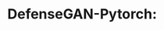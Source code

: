 # DefenseGAN-Pytorch: 

<!---
# Defense-GAN_Pytorch

This repository containts the Pytorch implementation for [Defense-GAN: Protecting Classifiers Against Adversarial Attacks Using Generative Models](https://arxiv.org/pdf/1805.06605.pdf), by Samangouei, P., Kabkab, M., & Chellappa, R., at ICLR 2018. 


We use [CIFAR10](https://www.cs.toronto.edu/~kriz/cifar.html) dataset to test models. Also, we use [Foolbox](https://foolbox.readthedocs.io/en/latest/) to generate three different type of adversarial examples.

Adversarial Attacks

- Fast Gradient Sign Method(FGSM) : [Explaining and Harnessing Adversarial Examples
](https://arxiv.org/pdf/1412.6572.pdf)
- DeepFool(DF) : [DeepFool: A Simple and Accurate
Method to Fool Deep Neural Networks](https://arxiv.org/pdf/1511.04599.pdf)
- Saliency Map Attacks(SM) : [The Limitations of Deep Learning in Adversarial Settings](https://arxiv.org/pdf/1511.07528.pdf)


## Code Descriptions

`cifar10_train.ipynb` : train CNN model to classify CIFAR10 dataset

`cifar10_test.ipynb` : test trained CNN model into clean images and adversarial examples

`generate_adversarial_examples.ipynb` : generate adversarial examples - FGSM, DF, and SM

`train_wgan_cifar10.py` : train WGAN model

`cifar10_Defense-GAN.ipynb` : test defense-GAN algorithm against adversarial examples 

## Usage for train_wgan_cifar10.py

Examples

```
python train_wgan_cifar10.py
```

```
python defense.py --data_path data/ --iterations 20000 --deviceD 0 --deviceG 1
```

You can see more detailed arguments.

```
python train_wgan_cifar10.py -h
```

--->